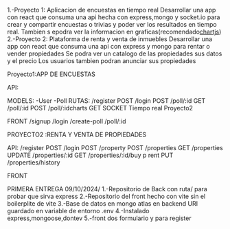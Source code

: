 1.-Proyecto 1:
Aplicacion de encuestas en tiempo real Desarrollar una app con react que consuma una api hecha con express,mongo y socket.io para crear y compartir encuestas o trivias y poder ver los resultados en tiempo real. Tambien s epodra ver la informacion en graficas(recomendado[chartjs](http://www.chartjs.org/))
2.-Proyecto 2:
Plataforma de renta y venta de inmuebles Desarrollar una app con react que consuma una api con express y mongo para rentar o vender propiedades Se podra ver un catalogo de las propiedades sus datos y el precio Los usuarios tambien podran anunciar sus propiedades

Proyecto1:APP DE ENCUESTAS

API:

MODELS:
-User
-Poll
RUTAS:
/register POST
/login POST
/poll/:id GET
/poll/:id POST
/poll/:idcharts GET
SOCKET Tiempo real
Proyecto2

FRONT
/signup
/login
/create-poll
/poll/:id

PROYECTO2 :RENTA Y VENTA DE PROPIEDADES

API:
/register POST
/login POST
/property POST
/properties GET
/properties UPDATE
/properties/:id GET
/properties/:id/buy p rent PUT
/properties/history

FRONT

PRIMERA ENTREGA 09/10/2024/
1.-Repositorio de Back con ruta/ para probar que sirva express
2.-Repositorio del front hecho con vite sin el boilerplite de vite
3.-Base de datos en mongo atlas en backend URI guardado en variable de entorno .env
4.-Instalado express,mongoose,dontev
5.-front dos formulario y para register

